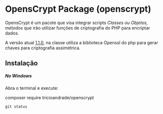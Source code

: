 # OpensCrypt Package (openscrypt)

<p>OpensCrypt é um pacote que visa integrar scripts <i>Classes ou Objetos, métodos</i> que irão utilizar funções de criptografia do PHP para encriptar dados.</p>

A versão atual [1.1.0](https://packagist.org/packages/tricioandrade/openscrypt), na classe  utiliza a biblioteca Openssl do php para gerar chaves para criptografia assimétrica.

## Instalação
##### No Windows
<p>Abra o terminal e execute:</p>
composer require tricioandrade/openscrypt

`git status`


